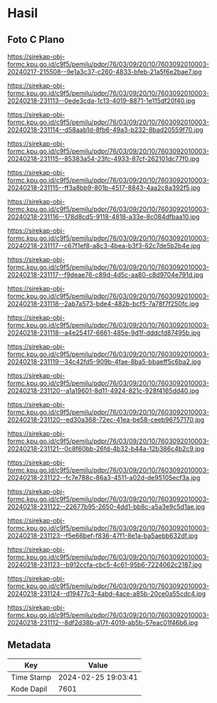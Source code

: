 # Hasil

## Foto C Plano

https://sirekap-obj-formc.kpu.go.id/c9f5/pemilu/pdpr/76/03/09/20/10/7603092010003-20240217-215508--9e1a3c37-c260-4833-bfeb-21a5f6e2bae7.jpg

https://sirekap-obj-formc.kpu.go.id/c9f5/pemilu/pdpr/76/03/09/20/10/7603092010003-20240218-231113--0ede3cda-1c13-4019-8871-1e115df20f40.jpg

https://sirekap-obj-formc.kpu.go.id/c9f5/pemilu/pdpr/76/03/09/20/10/7603092010003-20240218-231114--d58aab1d-8fb6-49a3-b232-8bad20559f70.jpg

https://sirekap-obj-formc.kpu.go.id/c9f5/pemilu/pdpr/76/03/09/20/10/7603092010003-20240218-231115--85383a54-23fc-4933-87cf-262101dc77f0.jpg

https://sirekap-obj-formc.kpu.go.id/c9f5/pemilu/pdpr/76/03/09/20/10/7603092010003-20240218-231115--ff3a8bb9-801b-4517-8843-4aa2c8a392f5.jpg

https://sirekap-obj-formc.kpu.go.id/c9f5/pemilu/pdpr/76/03/09/20/10/7603092010003-20240218-231116--178d8cd5-9118-4818-a33e-8c084dfbaa10.jpg

https://sirekap-obj-formc.kpu.go.id/c9f5/pemilu/pdpr/76/03/09/20/10/7603092010003-20240218-231117--c67f1ef8-a8c3-4bea-b3f3-62c7de5b2b4e.jpg

https://sirekap-obj-formc.kpu.go.id/c9f5/pemilu/pdpr/76/03/09/20/10/7603092010003-20240218-231117--f9deae76-c89d-4d5c-aa80-c8d9704e791d.jpg

https://sirekap-obj-formc.kpu.go.id/c9f5/pemilu/pdpr/76/03/09/20/10/7603092010003-20240218-231118--2ab7a573-bde4-482b-bcf5-7a78f7f250fc.jpg

https://sirekap-obj-formc.kpu.go.id/c9f5/pemilu/pdpr/76/03/09/20/10/7603092010003-20240218-231118--a4e25417-6661-485e-9d1f-dddcfd87495b.jpg

https://sirekap-obj-formc.kpu.go.id/c9f5/pemilu/pdpr/76/03/09/20/10/7603092010003-20240218-231119--34c42fd5-909b-4fae-8ba5-bbaeff5c6ba2.jpg

https://sirekap-obj-formc.kpu.go.id/c9f5/pemilu/pdpr/76/03/09/20/10/7603092010003-20240218-231120--a1a19601-8d11-4924-821c-928f4165dd40.jpg

https://sirekap-obj-formc.kpu.go.id/c9f5/pemilu/pdpr/76/03/09/20/10/7603092010003-20240218-231120--ed30a368-72ec-41ea-be58-ceeb96757170.jpg

https://sirekap-obj-formc.kpu.go.id/c9f5/pemilu/pdpr/76/03/09/20/10/7603092010003-20240218-231121--0c8f60bb-26fd-4b32-b44a-12b386c4b2c9.jpg

https://sirekap-obj-formc.kpu.go.id/c9f5/pemilu/pdpr/76/03/09/20/10/7603092010003-20240218-231122--fc7e788c-86a3-4511-a02d-de95105ecf3a.jpg

https://sirekap-obj-formc.kpu.go.id/c9f5/pemilu/pdpr/76/03/09/20/10/7603092010003-20240218-231122--22677b95-2650-4dd1-bb8c-a5a3e9c5d1ae.jpg

https://sirekap-obj-formc.kpu.go.id/c9f5/pemilu/pdpr/76/03/09/20/10/7603092010003-20240218-231123--f5e66bef-f836-47f1-8e1a-ba5aebb632df.jpg

https://sirekap-obj-formc.kpu.go.id/c9f5/pemilu/pdpr/76/03/09/20/10/7603092010003-20240218-231123--b912ccfa-cbc5-4c61-95b6-7224062c2187.jpg

https://sirekap-obj-formc.kpu.go.id/c9f5/pemilu/pdpr/76/03/09/20/10/7603092010003-20240218-231124--d19477c3-4abd-4ace-a85b-20ce0a55cdc4.jpg

https://sirekap-obj-formc.kpu.go.id/c9f5/pemilu/pdpr/76/03/09/20/10/7603092010003-20240218-231112--8df2d38b-a17f-4019-ab5b-57eac01f46b6.jpg


## Metadata

| Key        | Value               |
| ---------- | ------------------- |
| Time Stamp | 2024-02-25 19:03:41 |
| Kode Dapil | 7601                |



